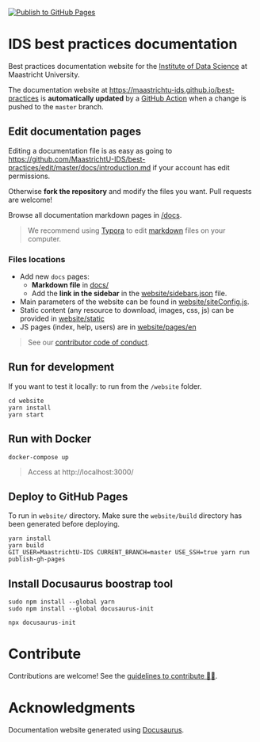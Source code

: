 [![Publish to GitHub Pages](https://github.com/MaastrichtU-IDS/best-practices/workflows/Publish%20to%20GitHub%20Pages/badge.svg)](https://github.com/MaastrichtU-IDS/best-practices/actions?query=workflow%3A%22Publish+to+GitHub+Pages%22)

# IDS best practices documentation

Best practices documentation website for the [Institute of Data Science](https://maastrichtuniversity.nl/ids) at Maastricht University.

The documentation website at https://maastrichtu-ids.github.io/best-practices is **automatically updated** by a [GitHub Action](https://github.com/MaastrichtU-IDS/best-practices/actions) when a change is pushed to the `master` branch.

## Edit documentation pages

Editing a documentation file is as easy as going to https://github.com/MaastrichtU-IDS/best-practices/edit/master/docs/introduction.md if your account has edit permissions.

Otherwise **fork the repository** and modify the files you want. Pull requests are welcome!

Browse all documentation markdown pages in [/docs](https://github.com/MaastrichtU-IDS/best-practices/tree/master/docs).

> We recommend using [Typora](https://typora.io/) to edit [markdown](https://github.com/adam-p/markdown-here/wiki/Markdown-Cheatsheet) files on your computer.

### Files locations

* Add new `docs` pages:
  * **Markdown file** in [docs/](https://github.com/MaastrichtU-IDS/best-practices/tree/master/docs)
  * Add the **link in the sidebar** in the [website/sidebars.json](https://github.com/MaastrichtU-IDS/best-practices/blob/master/website/sidebars.json) file.
* Main parameters of the website can be found in [website/siteConfig.js](https://github.com/MaastrichtU-IDS/best-practices/blob/master/website/siteConfig.js).
* Static content (any resource to download, images, css, js) can be provided in [website/static](https://github.com/MaastrichtU-IDS/best-practices/tree/master/website/static)
* JS pages (index, help, users) are in [website/pages/en](https://github.com/MaastrichtU-IDS/best-practices/tree/master/website/pages/en)

> See our [contributor code of conduct](https://github.com/MaastrichtU-IDS/best-practices/blob/master/CODE_OF_CONDUCT.md).

## Run for development

If you want to test it locally: to run from the `/website` folder.

```shell
cd website
yarn install
yarn start
```

## Run with Docker

```shell
docker-compose up
```

> Access at http://localhost:3000/

## Deploy to GitHub Pages

To run in `website/` directory. Make sure the `website/build` directory has been generated before deploying.

```shell
yarn install
yarn build
GIT_USER=MaastrichtU-IDS CURRENT_BRANCH=master USE_SSH=true yarn run publish-gh-pages
```

## Install Docusaurus boostrap tool

```shell
sudo npm install --global yarn
sudo npm install --global docusaurus-init

npx docusaurus-init
```

# Contribute

Contributions are welcome! See the [guidelines to contribute 👨‍💻](/CONTRIBUTING.md).

# Acknowledgments

Documentation website generated using [Docusaurus](https://docusaurus.io/).
